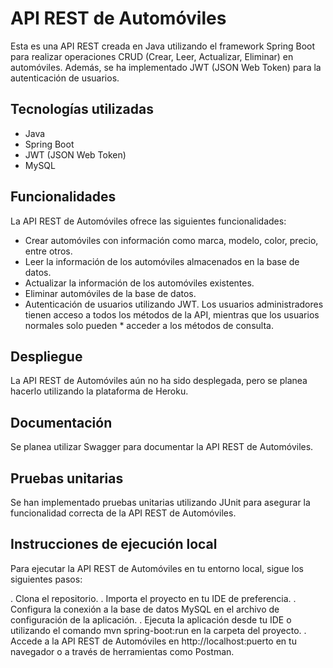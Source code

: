 # API REST de Automóviles
Esta es una API REST creada en Java utilizando el framework Spring Boot para realizar operaciones CRUD (Crear, Leer, Actualizar, Eliminar) en automóviles. Además, se ha implementado JWT (JSON Web Token) para la autenticación de usuarios.

## Tecnologías utilizadas
* Java
* Spring Boot
* JWT (JSON Web Token)
* MySQL

## Funcionalidades
La API REST de Automóviles ofrece las siguientes funcionalidades:

* Crear automóviles con información como marca, modelo, color, precio, entre otros.
* Leer la información de los automóviles almacenados en la base de datos.
* Actualizar la información de los automóviles existentes.
* Eliminar automóviles de la base de datos.
* Autenticación de usuarios utilizando JWT. Los usuarios administradores tienen acceso a todos los métodos de la API, mientras que los usuarios normales solo pueden * acceder a los métodos de consulta.

## Despliegue
La API REST de Automóviles aún no ha sido desplegada, pero se planea hacerlo utilizando la plataforma de Heroku.

## Documentación
Se planea utilizar Swagger para documentar la API REST de Automóviles. 

## Pruebas unitarias
Se han implementado pruebas unitarias utilizando JUnit para asegurar la funcionalidad correcta de la API REST de Automóviles.

## Instrucciones de ejecución local
Para ejecutar la API REST de Automóviles en tu entorno local, sigue los siguientes pasos:

. Clona el repositorio.
. Importa el proyecto en tu IDE de preferencia.
. Configura la conexión a la base de datos MySQL en el archivo de configuración de la aplicación.
. Ejecuta la aplicación desde tu IDE o utilizando el comando mvn spring-boot:run en la carpeta del proyecto.
. Accede a la API REST de Automóviles en http://localhost:puerto en tu navegador o a través de herramientas como Postman.
